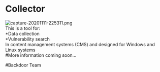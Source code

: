 # Collector
![capture-20201111-225311.png](https://i.postimg.cc/tgVWjVVq/capture-20201111-225311.png)<br>
This is a tool for:<br>
*Data collection<br>
*Vulnerability search<br>
In content management systems (CMS) and designed for Windows and Linux systems<br>
#More information coming soon...

#Backdoor Team

